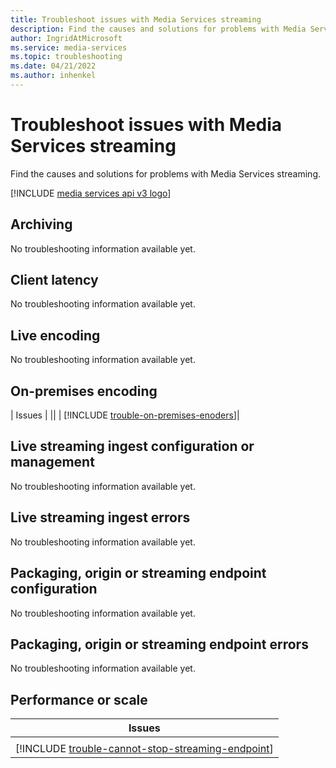 ```yaml
---
title: Troubleshoot issues with Media Services streaming
description: Find the causes and solutions for problems with Media Services streaming.
author: IngridAtMicrosoft
ms.service: media-services
ms.topic: troubleshooting
ms.date: 04/21/2022
ms.author: inhenkel
---
```

# Troubleshoot issues with Media Services streaming

Find the causes and solutions for problems with Media Services streaming.

[!INCLUDE [media services api v3 logo](./includes/v3-hr.md)]

## Archiving

No troubleshooting information available yet.

## Client latency

No troubleshooting information available yet.

## Live encoding

No troubleshooting information available yet.

## On-premises encoding

| Issues |
||
| [!INCLUDE [trouble-on-premises-enoders](includes/trouble-on-premises-enoders.md)]|

## Live streaming ingest configuration or management

No troubleshooting information available yet.

## Live streaming ingest errors

No troubleshooting information available yet.

## Packaging, origin or streaming endpoint configuration

No troubleshooting information available yet.

## Packaging, origin or streaming endpoint errors

No troubleshooting information available yet.

## Performance or scale

|Issues |
| --- |
||
| [!INCLUDE [trouble-cannot-stop-streaming-endpoint](./includes/trouble-cannot-stop-streaming-endpoint.md)]|
